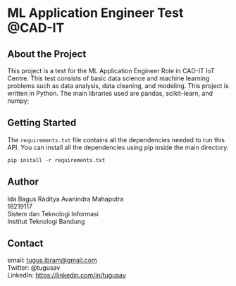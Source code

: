 # ML Application Engineer Test @CAD-IT


## About the Project

This project is a test for the ML Application Engineer Role in CAD-IT IoT Centre. This test consists of basic data science and machine learning problems such as data analysis, data cleaning, and modeling. This project is written in Python. The main libraries used are pandas, scikit-learn, and numpy;

## Getting Started

The `requirements.txt` file contains all the dependencies needed to run this API. You can install all the dependencies using pip inside the main directory.

```
pip install -r requirements.txt
```

## Author
Ida Bagus Raditya Avanindra Mahaputra\
18219117\
Sistem dan Teknologi Informasi\
Institut Teknologi Bandung

## Contact
email: tugus.ibram@gmail.com\
Twitter: @tugusav\
LinkedIn: https://linkedin.com/in/tugusav

